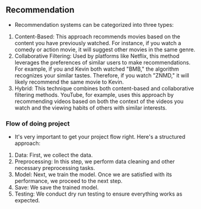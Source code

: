 ## Recommendation
- Recommendation systems can be categorized into three types:
1. Content-Based: This approach recommends movies based on the content you have previously watched. For instance, if you watch a comedy or action movie, it will suggest other movies in the same genre.
2. Collaborative Filtering: Used by platforms like Netflix, this method leverages the preferences of similar users to make recommendations. For example, if you and Kevin both watched "BMB," the algorithm recognizes your similar tastes. Therefore, if you watch "ZNMD," it will likely recommend the same movie to Kevin.
3. Hybrid: This technique combines both content-based and collaborative filtering methods. YouTube, for example, uses this approach by recommending videos based on both the context of the videos you watch and the viewing habits of others with similar interests.

### Flow of doing project
- It's very important to get your project flow right. Here's a structured approach:
1. Data: First, we collect the data.
2. Preprocessing: In this step, we perform data cleaning and other necessary preprocessing tasks.
3. Model: Next, we train the model. Once we are satisfied with its performance, we proceed to the next step.
4. Save: We save the trained model.
5. Testing: We conduct dry run testing to ensure everything works as expected.
